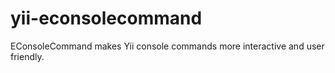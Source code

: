 # yii-econsolecommand
EConsoleCommand makes Yii console commands more interactive and user friendly.
